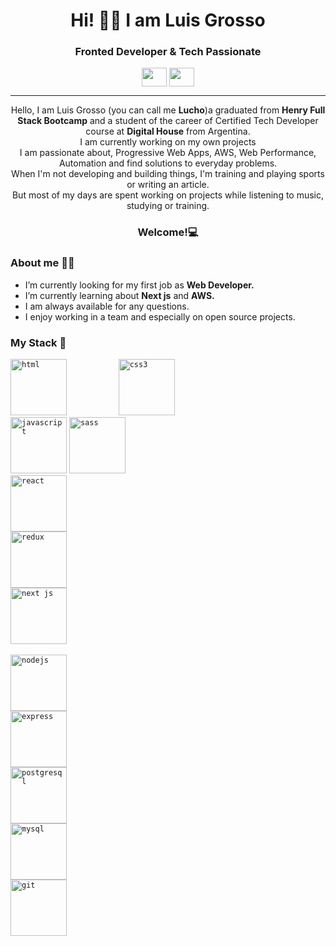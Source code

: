 <h1 align= "center"> Hi! 👋🏽 I am Luis Grosso </h1> 
<h3 align="center">Fronted Developer & Tech Passionate </h3>


<p align="center">
 <a href = "mailto: luisgrossol@hotmail..com"><img align="center" src="https://upload.wikimedia.org/wikipedia/commons/d/df/Microsoft_Office_Outlook_%282018%E2%80%93present%29.svg" height="30" width="40" /></a>
  <a href = "https://www.linkedin.com/in/luis-e-grosso/"><img align="center" src="https://www.vectorlogo.zone/logos/linkedin/linkedin-icon.svg" height="30" width="40" /></a>
</p>

<hr></hr>

<p align="center">Hello, I am Luis Grosso (you can call me <b>Lucho</b>)a graduated from <b>Henry Full Stack Bootcamp</b> and a student of the career of Certified Tech Developer course at <b>Digital House</b> from Argentina. <br>
I am currently working on my own projects <br>
I am passionate about, Progressive Web Apps, AWS, Web Performance, Automation and find solutions to everyday problems.<br>
When I'm not developing and building things, I'm training and playing sports or writing an article.<br>
But most of my days are spent working on projects while listening to music, studying or training.
<br> 
<b><h3 align="center">Welcome!💻</h3></b>
</p>

<h3>  About me 👦🏽</h3>
<ul>
 <li> I’m currently looking for my first job as <b>Web Developer.</b></li>
 <li>I’m currently learning about <b>Next js</b> and <b>AWS.</b></li>
 <li>I am always available for any questions.</li>
 <li> I enjoy working in a team and especially on open source projects.</li>
</ul>

<h3> My Stack 🔧 </h3> 
<code><abbr title="html"><img height="90"src="https://cdn.jsdelivr.net/gh/devicons/devicon/icons/html5/html5-original-wordmark.svg" alt="html"/></abbr>           </code>
<code><abbr title="css"><img height="90" src="https://cdn.jsdelivr.net/gh/devicons/devicon/icons/css3/css3-original-wordmark.svg" alt="css3" /></abbr>
</code>
<code><abbr title="javascript"><img height="90" src="https://cdn.jsdelivr.net/gh/devicons/devicon/icons/javascript/javascript-original.svg" alt="javascript"/></abbr></code>
<code><abbr title="sass"><img height="90"src="https://cdn.jsdelivr.net/gh/devicons/devicon/icons/sass/sass-original.svg" alt="sass" /></abbr>
</code>
<code><abbr title="react"><img height="90"src="https://cdn.jsdelivr.net/gh/devicons/devicon/icons/react/react-original.svg" alt="react"/></abbr>
</code>
<code><abbr title="redux"><img height="90" src="https://cdn.jsdelivr.net/gh/devicons/devicon/icons/redux/redux-original.svg" alt="redux" /></abbr>
</code>
<code><abbr title="next js"><img height="90" src="https://cdn.jsdelivr.net/gh/devicons/devicon/icons/nextjs/nextjs-original.svg" alt="next js" /></abbr>
</code>
<br>
<code><img height="90" src="https://cdn.jsdelivr.net/gh/devicons/devicon/icons/nodejs/nodejs-original.svg" alt="nodejs" />
</code>
<code><img height="90" src="https://cdn.jsdelivr.net/gh/devicons/devicon/icons/express/express-original.svg" alt="express" />
</code>
<code><img height="90" src="https://cdn.jsdelivr.net/gh/devicons/devicon/icons/postgresql/postgresql-original.svg" alt="postgresql"/>
</code>
<code><img height="90" src="https://cdn.jsdelivr.net/gh/devicons/devicon/icons/mysql/mysql-original-wordmark.svg" alt="mysql"/>
</code>
<code><img height="90" src="https://cdn.jsdelivr.net/gh/devicons/devicon/icons/git/git-original.svg" alt="git" />
</code>




















